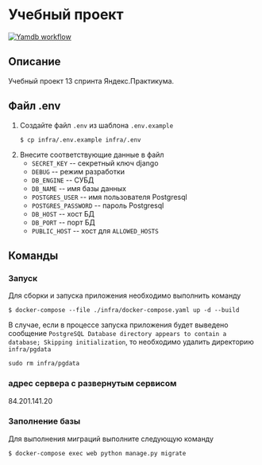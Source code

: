 # Учебный проект
[![Yamdb workflow](https://github.com/SPTolkachev/yamdb_final/actions/workflows/yamdb_workflow.yml/badge.svg?branch=main)](https://github.com/SPTolkachev/yamdb_final/actions/workflows/yamdb_workflow.yml)

## Описание
Учебный проект 13 спринта Яндекс.Практикума.

## Файл .env
1. Создайте файл `.env` из шаблона `.env.example`
    ```shell
    $ cp infra/.env.example infra/.env
    ```
2. Внесите соответствующие данные в файл
    - `SECRET_KEY` -- секретный ключ django
    - `DEBUG` -- режим разработки
    - `DB_ENGINE` -- СУБД
    - `DB_NAME` -- имя базы данных
    - `POSTGRES_USER` -- имя пользователя Postgresql
    - `POSTGRES_PASSWORD` -- пароль Postgresql
    - `DB_HOST` -- хост БД
    - `DB_PORT` -- порт БД
    - `PUBLIC_HOST` -- хост для `ALLOWED_HOSTS`

## Команды
### Запуск
Для сборки и запуска приложения необходимо выполнить команду
```shell
$ docker-compose --file ./infra/docker-compose.yaml up -d --build
```
В случае, если в процессе запуска приложения будет выведено сообщение
`PostgreSQL Database directory appears to contain a database; Skipping initialization`,
то необходимо удалить директорию `infra/pgdata`
```shell
sudo rm infra/pgdata
```

### адрес сервера с развернутым сервисом
84.201.141.20

### Заполнение базы
Для выполнения миграций выполните следующую команду
```shell
$ docker-compose exec web python manage.py migrate
```
